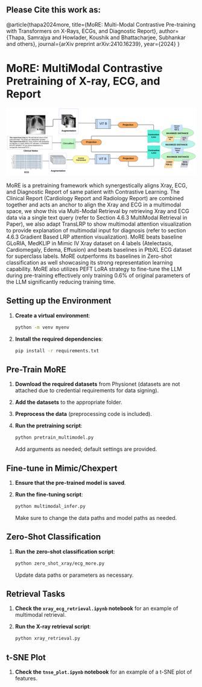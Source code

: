 ## Please Cite this work as:
@article{thapa2024more,
  title={MoRE: Multi-Modal Contrastive Pre-training with Transformers on X-Rays, ECGs, and Diagnostic Report},
  author={Thapa, Samrajya and Howlader, Koushik and Bhattacharjee, Subhankar and others},
  journal={arXiv preprint arXiv:2410.16239},
  year={2024}
}

# MoRE: MultiModal Contrastive Pretraining of X-ray, ECG, and Report

![MoRE Framework](./diagramMultimodal_final.png)

MoRE is a pretraining framework which synergestically aligns Xray, ECG, and Diagnostic Report of same patient with Contrastive Learning. The Clinical Report (Cardiology Report and Radiology Report) are combined together and acts an anchor to align the Xray and ECG in a multimodal space, we show this via Multi-Modal Retrieval by retrieving Xray and ECG data via a single text query (refer to Section 4.6.3 MultiModal Retrieval in Paper), we also adapt TransLRP to show multimodal attention visualization to provide explanation of multimodal input for diagnosis (refer to section 4.6.3 Gradient Based LRP attention visualization). MoRE beats baseline GLoRIA, MedKLIP in Mimic IV Xray dataset on 4 labels (Atelectasis, Cardiomegaly, Edema, Effusion) and beats baselines in PtbXL ECG dataset for superclass labels. MoRE outperforms its baselines in Zero-shot classification as well showcasing its strong representation learning capability. MoRE also utilizes PEFT LoRA strategy to fine-tune the LLM during pre-training effectively only training 0.6% of original parameters of the LLM significantly reducing training time. 

## Setting up the Environment

1. **Create a virtual environment**:
   ```bash
   python -m venv myenv
   ```

2. **Install the required dependencies**:
   ```bash
   pip install -r requirements.txt
   ```

## Pre-Train MoRE

1. **Download the required datasets** from Physionet (datasets are not attached due to credential requirements for data signing).
   
2. **Add the datasets** to the appropriate folder.

3. **Preprocess the data** (preprocessing code is included).

4. **Run the pretraining script**:
   ```bash
   python pretrain_multimodel.py
   ```
   Add arguments as needed; default settings are provided.

## Fine-tune in Mimic/Chexpert

1. **Ensure that the pre-trained model is saved**.

2. **Run the fine-tuning script**:
   ```bash
   python multimodal_infer.py
   ```
   Make sure to change the data paths and model paths as needed.

## Zero-Shot Classification

1. **Run the zero-shot classification script**:
   ```bash
   python zero_shot_xray/ecg_more.py
   ```
   Update data paths or parameters as necessary.

## Retrieval Tasks

1. **Check the `xray_ecg_retrieval.ipynb` notebook** for an example of multimodal retrieval.

2. **Run the X-ray retrieval script**:
   ```bash
   python xray_retrieval.py
   ```

## t-SNE Plot

1. **Check the `tnse_plot.ipynb` notebook** for an example of a t-SNE plot of features.

